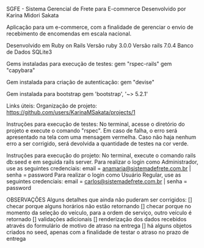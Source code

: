 SGFE - Sistema Gerencial de Frete para E-commerce
Desenvolvido por Karina Midori Sakata

Aplicação para um e-commerce, com a finalidade de gerenciar o envio de recebimento de encomendas em escala nacional.

Desenvolvido em Ruby on Rails
  Versão ruby 3.0.0
  Versão rails 7.0.4
  Banco de Dados SQLite3

Gems instaladas para execução de testes:
  gem "rspec-rails" 
  gem "capybara" 

Gem instalada para criação de autenticação:
  gem "devise"

Gem instalada para bootstrap
gem 'bootstrap', '~> 5.2.1'

Links úteis:
  Organização de projeto: https://github.com/users/KarinaMSakata/projects/1

Instruções para execução de testes:
  No terminal, acesse o diretório do projeto e execute o comando "rspec". Em caso de falha, o erro será apresentado na tela com uma mensagem vermelha. Caso não haja nenhum erro a ser corrigido, será devolvida a quantidade de testes na cor verde.

Instruções para execução do projeto:
  No terminal, execute o comando rails db:seed e em seguida rails server.
  Para realizar o login como Administrador, use as seguintes credenciais: email = anamaria@sistemadefrete.com.br | senha = password
  Para realizar o login como Usuário Regular, use as seguintes credenciais: email = carlos@sistemadefrete.com.br | senha = password

OBSERVAÇÕES 
  Alguns detalhes que ainda não puderam ser corrigidos:
   [] checar porque alguns horários não estão retornando
   [] checar porque no momento da seleção do veículo, para a ordem de serviço, outro veículo é retornado
   [] validações adicionais
   [] renderização dos dados recebidos através do formulário de motivo de atraso na entrega
   [] há alguns objetos criados no seed, apenas com a finalidade de testar o atraso no prazo de entrega
